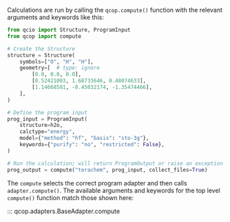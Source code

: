 Calculations are run by calling the `qcop.compute()` function with the relevant arguments and keywords like this:

```python
from qcio import Structure, ProgramInput
from qcop import compute

# Create the Structure
structure = Structure(
    symbols=["O", "H", "H"],
    geometry=[  # type: ignore
        [0.0, 0.0, 0.0],
        [0.52421003, 1.68733646, 0.48074633],
        [1.14668581, -0.45032174, -1.35474466],
    ],
)

# Define the program input
prog_input = ProgramInput(
    structure=h2o,
    calctype="energy",
    model={"method": "hf", "basis": "sto-3g"},
    keywords={"purify": "no", "restricted": False},
)

# Run the calculation; will return ProgramOutput or raise an exception
prog_output = compute("terachem", prog_input, collect_files=True)
```

The `compute` selects the correct program adapter and then calls `adapter.compute()`. The available arguments and keywords for the top level `compute()` function match those shown here:

::: qcop.adapters.BaseAdapter.compute

```

```
